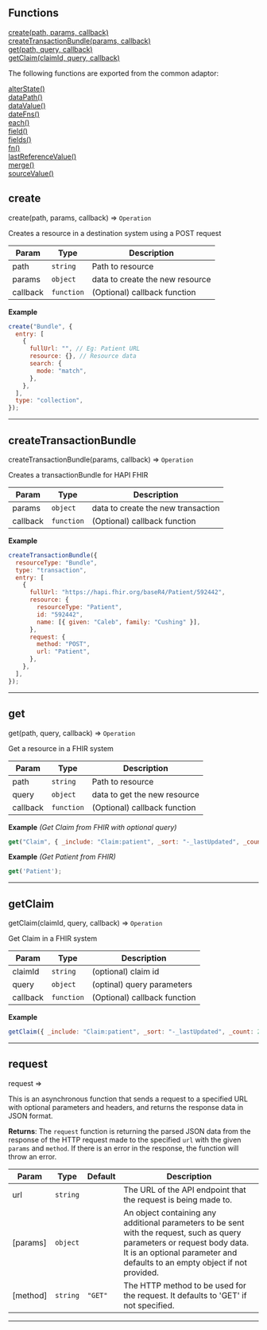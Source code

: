 ## Functions

<dl>
<dt>
    <a href="#create">create(path, params, callback)</a></dt>
<dt>
    <a href="#createtransactionbundle">createTransactionBundle(params, callback)</a></dt>
<dt>
    <a href="#get">get(path, query, callback)</a></dt>
<dt>
    <a href="#getclaim">getClaim(claimId, query, callback)</a></dt>
</dl>

The following functions are exported from the common adaptor:
<dl>
<dt>
    <a href="/adaptors/packages/common-docs#alterstate">alterState()</a>
</dt>
<dt>
    <a href="/adaptors/packages/common-docs#datapath">dataPath()</a>
</dt>
<dt>
    <a href="/adaptors/packages/common-docs#datavalue">dataValue()</a>
</dt>
<dt>
    <a href="/adaptors/packages/common-docs#datefns">dateFns()</a>
</dt>
<dt>
    <a href="/adaptors/packages/common-docs#each">each()</a>
</dt>
<dt>
    <a href="/adaptors/packages/common-docs#field">field()</a>
</dt>
<dt>
    <a href="/adaptors/packages/common-docs#fields">fields()</a>
</dt>
<dt>
    <a href="/adaptors/packages/common-docs#fn">fn()</a>
</dt>
<dt>
    <a href="/adaptors/packages/common-docs#lastreferencevalue">lastReferenceValue()</a>
</dt>
<dt>
    <a href="/adaptors/packages/common-docs#merge">merge()</a>
</dt>
<dt>
    <a href="/adaptors/packages/common-docs#sourcevalue">sourceValue()</a>
</dt></dl>

## create

create(path, params, callback) ⇒ <code>Operation</code>

Creates a resource in a destination system using a POST request


| Param | Type | Description |
| --- | --- | --- |
| path | <code>string</code> | Path to resource |
| params | <code>object</code> | data to create the new resource |
| callback | <code>function</code> | (Optional) callback function |

**Example**  
```js
create("Bundle", {
  entry: [
    {
      fullUrl: "", // Eg: Patient URL
      resource: {}, // Resource data
      search: {
        mode: "match",
      },
    },
  ],
  type: "collection",
});
```

* * *

## createTransactionBundle

createTransactionBundle(params, callback) ⇒ <code>Operation</code>

Creates a transactionBundle for HAPI FHIR


| Param | Type | Description |
| --- | --- | --- |
| params | <code>object</code> | data to create the new transaction |
| callback | <code>function</code> | (Optional) callback function |

**Example**  
```js
createTransactionBundle({
  resourceType: "Bundle",
  type: "transaction",
  entry: [
    {
      fullUrl: "https://hapi.fhir.org/baseR4/Patient/592442",
      resource: {
        resourceType: "Patient",
        id: "592442",
        name: [{ given: "Caleb", family: "Cushing" }],
      },
      request: {
        method: "POST",
        url: "Patient",
      },
    },
  ],
});
```

* * *

## get

get(path, query, callback) ⇒ <code>Operation</code>

Get a resource in a FHIR system


| Param | Type | Description |
| --- | --- | --- |
| path | <code>string</code> | Path to resource |
| query | <code>object</code> | data to get the new resource |
| callback | <code>function</code> | (Optional) callback function |

**Example** *(Get Claim from FHIR with optional query)*  
```js
get("Claim", { _include: "Claim:patient", _sort: "-_lastUpdated", _count: 200 })
```
**Example** *(Get Patient from FHIR)*  
```js
get('Patient');
```

* * *

## getClaim

getClaim(claimId, query, callback) ⇒ <code>Operation</code>

Get Claim in a FHIR system


| Param | Type | Description |
| --- | --- | --- |
| claimId | <code>string</code> | (optional) claim id |
| query | <code>object</code> | (optinal) query parameters |
| callback | <code>function</code> | (Optional) callback function |

**Example**  
```js
getClaim({ _include: "Claim:patient", _sort: "-_lastUpdated", _count: 200 });
```

* * *

## request

request ⇒

This is an asynchronous function that sends a request to a specified URL with optional parameters
and headers, and returns the response data in JSON format.

**Returns**: The `request` function is returning the parsed JSON data from the response of the HTTP
request made to the specified `url` with the given `params` and `method`. If there is an error in
the response, the function will throw an error.  

| Param | Type | Default | Description |
| --- | --- | --- | --- |
| url | <code>string</code> |  | The URL of the API endpoint that the request is being made to. |
| [params] | <code>object</code> |  | An object containing any additional parameters to be sent with the request, such as query parameters or request body data. It is an optional parameter and defaults to an empty object if not provided. |
| [method] | <code>string</code> | <code>&quot;GET&quot;</code> | The HTTP method to be used for the request. It defaults to 'GET' if not specified. |


* * *

